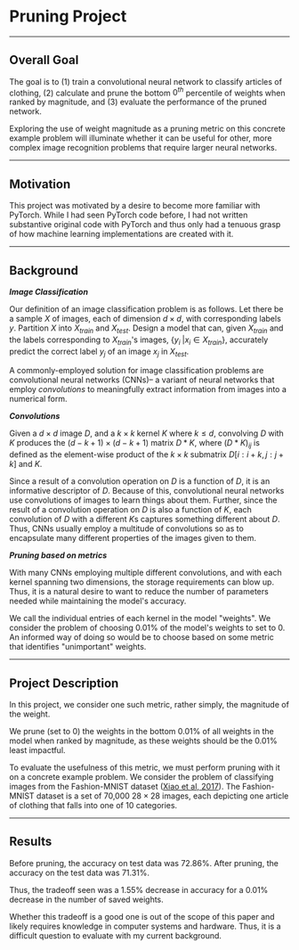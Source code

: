 # Pruning Project
***

## Overall Goal

The goal is to (1) train a convolutional neural network to classify articles of clothing, (2) calculate and prune the bottom $0^{th}$ percentile of weights when ranked by magnitude, and (3) evaluate the performance of the pruned network.

Exploring the use of weight magnitude as a pruning metric on this concrete example problem will illuminate whether it can be useful for other, more complex image recognition problems that require larger neural networks.

***

## Motivation

This project was motivated by a desire to become more familiar with PyTorch. While I had seen PyTorch code before, I had not written substantive original code with PyTorch and thus only had a tenuous grasp of how machine learning implementations are created with it.

***

## Background

***Image Classification***

Our definition of an image classification problem is as follows. Let there be a sample $X$ of images, each of dimension $d \times d$, with corresponding labels $y$. Partition $X$ into $X_{train}$ and $X_{test}$. Design a model that can, given $X_{train}$ and the labels corresponding to $X_{train}$'s images, $\{y_i \; | x_i \in X_{train}\}$, accurately predict the correct label $y_j$ of an image $x_j$ in $X_{test}$. 

A commonly-employed solution for image classification problems are convolutional neural networks (CNNs)– a variant of neural networks that employ $\textit{convolutions}$ to meaningfully extract information from images into a numerical form.

***Convolutions***

Given a $d \times d$ image $D$, and a $k \times k$ kernel $K$ where $k \leq d$, convolving $D$ with $K$ produces the $(d - k + 1) \times (d - k + 1)$ matrix $D * K$, where $(D*K)_{ij}$ is defined as the element-wise product of the $k \times k$ submatrix $D[i:i+k, j:j+k]$ and $K$.

Since a result of a convolution operation on $D$ is a function of $D$, it is an informative descriptor of $D$. Because of this, convolutional neural networks use convolutions of images to learn things about them. Further, since the result of a convolution operation on $D$ is also a function of $K$, each convolution of $D$ with a different $K$s captures something different about $D$. Thus, CNNs usually employ a multitude of convolutions so as to encapsulate many different properties of the images given to them.

***Pruning based on metrics***

With many CNNs employing multiple different convolutions, and with each kernel spanning two dimensions, the storage requirements can blow up. Thus, it is a natural desire to want to reduce the number of parameters needed while maintaining the model's accuracy.


We call the individual entries of each kernel in the model "weights". We consider the problem of choosing 0.01\% of the model's weights to set to 0. An informed way of doing so would be to choose based on some metric that identifies "unimportant" weights.

***

## Project Description

In this project, we consider one such metric, rather simply, the magnitude of the weight.

We prune (set to 0) the weights in the bottom 0.01\% of all weights in the model when ranked by magnitude, as these weights should be the 0.01\% least impactful.

To evaluate the usefulness of this metric, we must perform pruning with it on a concrete example problem. We consider the problem of classifying images from the Fashion-MNIST dataset ([Xiao et al, 2017](https://arxiv.org/abs/1708.07747)). The Fashion-MNIST dataset is a set of 70,000 $28 \times 28$ images, each depicting one article of clothing that falls into one of 10 categories.

***

## Results

Before pruning, the accuracy on test data was 72.86%. After pruning, the accuracy on the test data was 71.31%.

Thus, the tradeoff seen was a 1.55% decrease in accuracy for a 0.01% decrease in the number of saved weights.

Whether this tradeoff is a good one is out of the scope of this paper and likely requires knowledge in computer systems and hardware. Thus, it is a difficult question to evaluate with my current background.